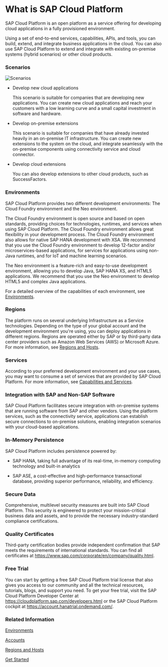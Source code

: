 # What is SAP Cloud Platform 

SAP Cloud Platform is an open platform as a service offering for developing cloud applications in a fully provisioned environment.

Using a set of end-to-end services, capabilities, APIs, and tools, you can build, extend, and integrate business applications in the cloud. You can also use SAP Cloud Platform to extend and integrate with existing on-premise systems (hybrid scenarios) or other cloud products.

### Scenarios

![Scenarios](https://github.com/dirigiblelabs/curriculum/blob/master/DragomirAngelov/images/scenarios.png)

* Develop new cloud applications

  This scenario is suitable for companies that are developing new applications. You can create new cloud applications and reach your customers with a low learning curve and a small capital investment in software and hardware.

* Develop on-premise extensions

  This scenario is suitable for companies that have already invested heavily in an on-premise IT infrastructure. You can create new extensions to the system on the cloud, and integrate seamlessly with the on-premise components using connectivity service and cloud connector.
* Develop cloud extensions

  You can also develop extensions to other cloud products, such as SuccessFactors.
 ### Environments
 
 SAP Cloud Platform provides two different development environments: The Cloud Foundry environment and the Neo environment.

The Cloud Foundry environment is open source and based on open standards, providing choices for technologies, runtimes, and services when using SAP Cloud Platform. The Cloud Foundry environment allows great flexibility in your development process. The Cloud Foundry environment also allows for native SAP HANA development with XSA. We recommend that you use the Cloud Foundry environment to develop 12-factor and/or microservices-based applications, for services for applications using non-Java runtimes, and for IoT and machine learning scenarios.

The Neo environment is a feature-rich and easy-to-use development environment, allowing you to develop Java, SAP HANA XS, and HTML5 applications. We recommend that you use the Neo environment to develop HTML5 and complex Java applications.

For a detailed overview of the capabilities of each environment, see [Environments](https://help.sap.com/viewer/65de2977205c403bbc107264b8eccf4b/Cloud/en-US/ab512c3fbda248ab82c1c545bde19c78.html).

### Regions

The platform runs on several underlying Infrastructure as a Service technologies. Depending on the type of your global account and the development environment you're using, you can deploy applications in different regions. Regions are operated either by SAP or by third-party data center providers such as Amazon Web Services (AWS) or Microsoft Azure. For more information, see [Regions and Hosts](https://help.sap.com/viewer/65de2977205c403bbc107264b8eccf4b/Cloud/en-US/350356d1dc314d3199dca15bd2ab9b0e.html).

### Services

According to your preferred development environment and your use cases, you may want to consume a set of services that are provided by SAP Cloud Platform. For more information, see [Capabilities and Services](https://help.sap.com/viewer/65de2977205c403bbc107264b8eccf4b/Cloud/en-US/7613d9ce711e1014839a8273b0e91070.html#loio7613d9ce711e1014839a8273b0e91070).

### Integration with SAP and Non-SAP Software

SAP Cloud Platform facilitates secure integration with on-premise systems that are running software from SAP and other vendors. Using the platform services, such as the connectivity service, applications can establish secure connections to on-premise solutions, enabling integration scenarios with your cloud-based applications.

### In-Memory Persistence

SAP Cloud Platform includes persistence powered by:

* SAP HANA, taking full advantage of its real-time, in-memory computing technology and built-in analytics

* SAP ASE, a cost-effective and high-performance transactional database, providing superior performance, reliability, and efficiency.

### Secure Data

Comprehensive, multilevel security measures are built into SAP Cloud Platform. This security is engineered to protect your mission-critical business data and assets, and to provide the necessary industry-standard compliance certifications.

### Quality Certificates

Third-party certification bodies provide independent confirmation that SAP meets the requirements of international standards. You can find all certificates at https://www.sap.com/corporate/en/company/quality.html.

### Free Trial

You can start by getting a free SAP Cloud Platform trial license that also gives you access to our community and all the technical resources, tutorials, blogs, and support you need. To get your free trial, visit the SAP Cloud Platform Developer Center at https://cloudplatform.sap.com/developers.html or the SAP Cloud Platform cockpit at https://account.hanatrial.ondemand.com/.

### Related Information

[Environments](https://help.sap.com/viewer/65de2977205c403bbc107264b8eccf4b/Cloud/en-US/ab512c3fbda248ab82c1c545bde19c78.html)

[Accounts](https://help.sap.com/viewer/65de2977205c403bbc107264b8eccf4b/Cloud/en-US/8ed4a705efa0431b910056c0acdbf377.html#loio8ed4a705efa0431b910056c0acdbf377)

[Regions and Hosts](https://help.sap.com/viewer/65de2977205c403bbc107264b8eccf4b/Cloud/en-US/350356d1dc314d3199dca15bd2ab9b0e.html)

[Get Started](https://help.sap.com/viewer/65de2977205c403bbc107264b8eccf4b/Cloud/en-US/144e1733d0d64d58a7176e817fa6aeb3.html)
